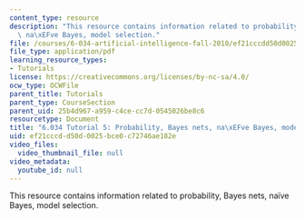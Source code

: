 ```yaml
---
content_type: resource
description: "This resource contains information related to probability, Bayes nets,\
  \ na\xEFve Bayes, model selection."
file: /courses/6-034-artificial-intelligence-fall-2010/ef21cccdd50d0025bce0c72746ae182e_MIT6_034F10_tutor06.pdf
file_type: application/pdf
learning_resource_types:
- Tutorials
license: https://creativecommons.org/licenses/by-nc-sa/4.0/
ocw_type: OCWFile
parent_title: Tutorials
parent_type: CourseSection
parent_uid: 25b4d967-a959-c4ce-cc7d-0545026be8c6
resourcetype: Document
title: "6.034 Tutorial 5: Probability, Bayes nets, na\xEFve Bayes, model selection"
uid: ef21cccd-d50d-0025-bce0-c72746ae182e
video_files:
  video_thumbnail_file: null
video_metadata:
  youtube_id: null
---
```

This resource contains information related to probability, Bayes nets, naïve Bayes, model selection.